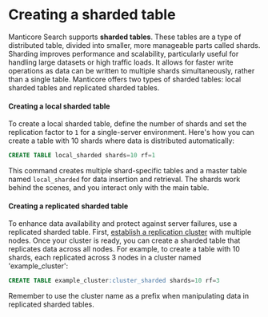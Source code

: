 # Creating a sharded table

Manticore Search supports **sharded tables**. These tables are a type of distributed table, divided into smaller, more manageable parts called shards. Sharding improves performance and scalability, particularly useful for handling large datasets or high traffic loads. It allows for faster write operations as data can be written to multiple shards simultaneously, rather than a single table. Manticore offers two types of sharded tables: local sharded tables and replicated sharded tables.

#### Creating a local sharded table

To create a local sharded table, define the number of shards and set the replication factor to `1` for a single-server environment. Here's how you can create a table with 10 shards where data is distributed automatically:

```sql
CREATE TABLE local_sharded shards=10 rf=1
```

This command creates multiple shard-specific tables and a master table named `local_sharded` for data insertion and retrieval. The shards work behind the scenes, and you interact only with the main table.

#### Creating a replicated sharded table

To enhance data availability and protect against server failures, use a replicated sharded table. First, [establish a replication cluster](../../Creating_a_cluster/Setting_up_replication/Creating_a_replication_cluster.md#Creating-a-replication-cluster) with multiple nodes. Once your cluster is ready, you can create a sharded table that replicates data across all nodes. For example, to create a table with 10 shards, each replicated across 3 nodes in a cluster named 'example_cluster':

```sql
CREATE TABLE example_cluster:cluster_sharded shards=10 rf=3
```

Remember to use the cluster name as a prefix when manipulating data in replicated sharded tables.

<!-- proofread -->
